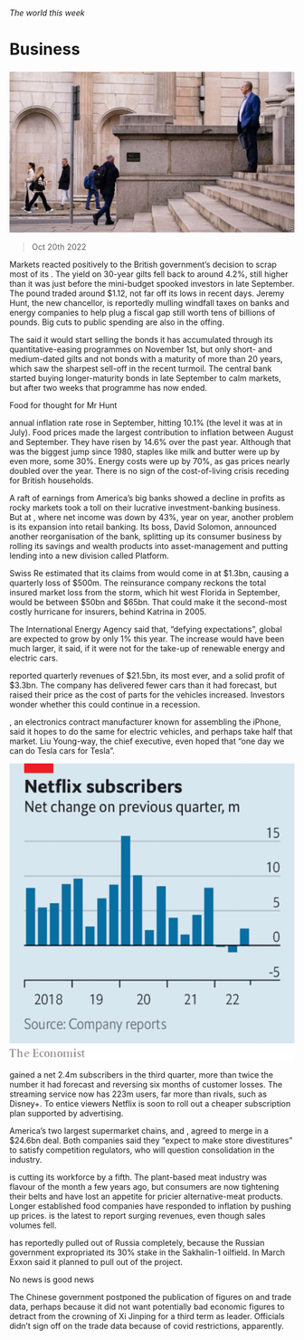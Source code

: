 ###### The world this week

# Business 

#####  

![image](images/20221022_WWP501.jpg) 

> Oct 20th 2022 

Markets reacted positively to the British government’s decision to scrap most of its . The yield on 30-year gilts fell back to around 4.2%, still higher than it was just before the mini-budget spooked investors in late September. The pound traded around $1.12, not far off its lows in recent days. Jeremy Hunt, the new chancellor, is reportedly mulling windfall taxes on banks and energy companies to help plug a fiscal gap still worth tens of billions of pounds. Big cuts to public spending are also in the offing. 

The  said it would start selling the bonds it has accumulated through its quantitative-easing programmes on November 1st, but only short- and medium-dated gilts and not bonds with a maturity of more than 20 years, which saw the sharpest sell-off in the recent turmoil. The central bank started buying longer-maturity bonds in late September to calm markets, but after two weeks that programme has now ended. 

Food for thought for Mr Hunt

 annual inflation rate rose in September, hitting 10.1% (the level it was at in July). Food prices made the largest contribution to inflation between August and September. They have risen by 14.6% over the past year. Although that was the biggest jump since 1980, staples like milk and butter were up by even more, some 30%. Energy costs were up by 70%, as gas prices nearly doubled over the year. There is no sign of the cost-of-living crisis receding for British households.

A raft of earnings from America’s big banks showed a decline in profits as rocky markets took a toll on their lucrative investment-banking business. But at , where net income was down by 43%, year on year, another problem is its expansion into retail banking. Its boss, David Solomon, announced another reorganisation of the bank, splitting up its consumer business by rolling its savings and wealth products into asset-management and putting lending into a new division called Platform. 

Swiss Re estimated that its claims from  would come in at $1.3bn, causing a quarterly loss of $500m. The reinsurance company reckons the total insured market loss from the storm, which hit west Florida in September, would be between $50bn and $65bn. That could make it the second-most costly hurricane for insurers, behind Katrina in 2005. 

The International Energy Agency said that, “defying expectations”, global  are expected to grow by only 1% this year. The increase would have been much larger, it said, if it were not for the take-up of renewable energy and electric cars. 

 reported quarterly revenues of $21.5bn, its most ever, and a solid profit of $3.3bn. The company has delivered fewer cars than it had forecast, but raised their price as the cost of parts for the vehicles increased. Investors wonder whether this could continue in a recession. 

, an electronics contract manufacturer known for assembling the iPhone, said it hopes to do the same for electric vehicles, and perhaps take half that market. Liu Young-way, the chief executive, even hoped that “one day we can do Tesla cars for Tesla”. 

![image](images/20221022_WWC455.png) 


 gained a net 2.4m subscribers in the third quarter, more than twice the number it had forecast and reversing six months of customer losses. The streaming service now has 223m users, far more than rivals, such as Disney+. To entice viewers Netflix is soon to roll out a cheaper subscription plan supported by advertising. 

America’s two largest supermarket chains,  and , agreed to merge in a $24.6bn deal. Both companies said they “expect to make store divestitures” to satisfy competition regulators, who will question consolidation in the industry. 

 is cutting its workforce by a fifth. The plant-based meat industry was flavour of the month a few years ago, but consumers are now tightening their belts and have lost an appetite for pricier alternative-meat products. Longer established food companies have responded to inflation by pushing up prices.  is the latest to report surging revenues, even though sales volumes fell. 

 has reportedly pulled out of Russia completely, because the Russian government expropriated its 30% stake in the Sakhalin-1 oilfield. In March Exxon said it planned to pull out of the project. 

No news is good news

The Chinese government postponed the publication of figures on  and trade data, perhaps because it did not want potentially bad economic figures to detract from the crowning of Xi Jinping for a third term as leader. Officials didn’t sign off on the trade data because of covid restrictions, apparently. 

